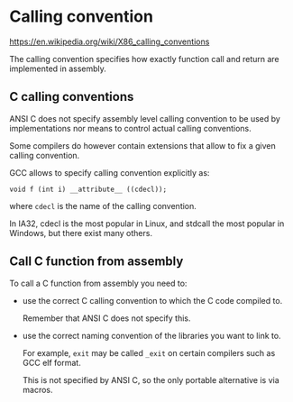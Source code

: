 # Calling convention

<https://en.wikipedia.org/wiki/X86_calling_conventions>

The calling convention specifies how exactly function call and return are implemented in assembly.

## C calling conventions

ANSI C does not specify assembly level calling convention to be used by implementations nor means to control actual calling conventions.

Some compilers do however contain extensions that allow to fix a given calling convention.

GCC allows to specify calling convention explicitly as:

    void f (int i) __attribute__ ((cdecl));

where `cdecl` is the name of the calling convention.

In IA32, cdecl is the most popular in Linux, and stdcall the most popular in Windows, but there exist many others.

## Call C function from assembly

To call a C function from assembly you need to:

-   use the correct C calling convention to which the C code compiled to.

    Remember that ANSI C does not specify this.

-   use the correct naming convention of the libraries you want to link to.

    For example, `exit` may be called `_exit` on certain compilers such as GCC elf format.

    This is not specified by ANSI C, so the only portable alternative is via macros.
